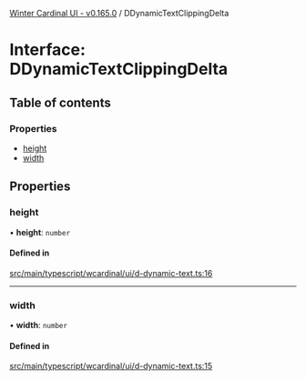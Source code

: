 [Winter Cardinal UI - v0.165.0](../index.md) / DDynamicTextClippingDelta

# Interface: DDynamicTextClippingDelta

## Table of contents

### Properties

- [height](DDynamicTextClippingDelta.md#height)
- [width](DDynamicTextClippingDelta.md#width)

## Properties

### height

• **height**: `number`

#### Defined in

[src/main/typescript/wcardinal/ui/d-dynamic-text.ts:16](https://github.com/winter-cardinal/winter-cardinal-ui/blob/v0.165.0/src/main/typescript/wcardinal/ui/d-dynamic-text.ts#L16)

___

### width

• **width**: `number`

#### Defined in

[src/main/typescript/wcardinal/ui/d-dynamic-text.ts:15](https://github.com/winter-cardinal/winter-cardinal-ui/blob/v0.165.0/src/main/typescript/wcardinal/ui/d-dynamic-text.ts#L15)
